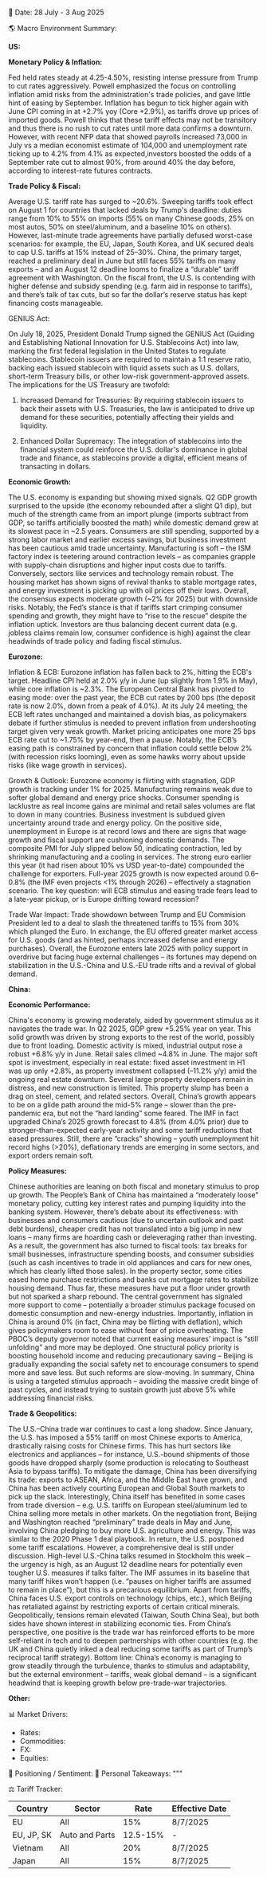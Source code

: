 📅 Date: 28 July - 3 Aug 2025	

🌎 Macro Environment Summary: 

**US:**

**Monetary Policy & Inflation:** 

Fed held rates steady at 4.25-4.50%, resisting intense pressure from Trump to cut rates aggressively. Powell emphasized the focus on controlling inflation amid risks from the administration's trade policies, and gave little hint of easing by September. Inflation has begun to tick higher again with June CPI coming in at +2.7% yoy (Core +2.9%), as tariffs drove up prices of imported goods. Powell thinks that these tariff effects may not be transitory and thus there is no rush to cut rates until more data confirms a downturn. However, with recent NFP data that showed payrolls increased 73,000 in July vs a median economist estimate of 104,000 and unemployment rate ticking up to 4.2% from 4.1% as expected,investors boosted the odds of a September rate cut to almost 90%, from around 40% the day before, according to interest-rate futures contracts.

**Trade Policy & Fiscal:**

Average U.S. tariff rate has surged to ~20.6%. Sweeping tariffs took effect on August 1 for countries that lacked deals by Trump's deadline: duties range from 10% to 55% on imports (55% on many Chinese goods, 25% on most autos, 50% on steel/aluminum, and a baseline 10% on others). However, last-minute trade agreements have partially defused worst-case scenarios: for example, the EU, Japan, South Korea, and UK secured deals to cap U.S. tariffs at 15% instead of 25–30%. China, the primary target, reached a preliminary deal in June but still faces 55% tariffs on many exports – and an August 12 deadline looms to finalize a “durable” tariff agreement with Washington. On the fiscal front, the U.S. is contending with higher defense and subsidy spending (e.g. farm aid in response to tariffs), and there’s talk of tax cuts, but so far the dollar’s reserve status has kept financing costs manageable.

GENIUS Act:

On July 18, 2025, President Donald Trump signed the GENIUS Act (Guiding and Establishing National Innovation for U.S. Stablecoins Act) into law, marking the first federal legislation in the United States to regulate stablecoins. Stablecoin issuers are required to maintain a 1:1 reserve ratio, backing each issued stablecoin with liquid assets such as U.S. dollars, short-term Treasury bills, or other low-risk government-approved assets. The implications for the US Treasury are twofold:

1) Increased Demand for Treasuries: By requiring stablecoin issuers to back their assets with U.S. Treasuries, the law is anticipated to drive up demand for these securities, potentially affecting their yields and liquidity.

2) Enhanced Dollar Supremacy: The integration of stablecoins into the financial system could reinforce the U.S. dollar's dominance in global trade and finance, as stablecoins provide a digital, efficient means of transacting in dollars.

**Economic Growth:**

The U.S. economy is expanding but showing mixed signals. Q2 GDP growth surprised to the upside (the economy rebounded after a slight Q1 dip), but much of the strength came from an import plunge (imports subtract from GDP, so tariffs artificially boosted the math) while domestic demand grew at its slowest pace in ~2.5 years. Consumers are still spending, supported by a strong labor market and earlier excess savings, but business investment has been cautious amid trade uncertainty. Manufacturing is soft – the ISM factory index is teetering around contraction levels – as companies grapple with supply-chain disruptions and higher input costs due to tariffs. Conversely, sectors like services and technology remain robust. The housing market has shown signs of revival thanks to stable mortgage rates, and energy investment is picking up with oil prices off their lows. Overall, the consensus expects moderate growth (~2% for 2025) but with downside risks. Notably, the Fed’s stance is that if tariffs start crimping consumer spending and growth, they might have to “rise to the rescue” despite the inflation uptick. Investors are thus balancing decent current data (e.g. jobless claims remain low, consumer confidence is high) against the clear headwinds of trade policy and fading fiscal stimulus.


**Eurozone:**

Inflation & ECB: Eurozone inflation has fallen back to 2%, hitting the ECB's target. Headline CPI held at 2.0% y/y in June (up slightly from 1.9% in May), while core inflation is ~2.3%. The European Central Bank has pivoted to easing mode: over the past year, the ECB cut rates by 200 bps (the deposit rate is now 2.0%, down from a peak of 4.0%). At its July 24 meeting, the ECB left rates unchanged and maintained a dovish bias, as policymakers debate if further stimulus is needed to prevent inflation from undershooting target given very weak growth. Market pricing anticipates one more 25 bps ECB rate cut to ~1.75% by year-end, then a pause. Notably, the ECB’s easing path is constrained by concern that inflation could settle below 2% (with recession risks looming), even as some hawks worry about upside risks (like wage growth in services).


Growth & Outlook: Eurozone economy is flirting with stagnation, GDP growth is tracking under 1% for 2025. Manufacturing remains weak due to softer global demand and energy price shocks. Consumer spending is lacklustre as real income gains are minimal and retail sales volumes are flat to down in many countries. Business investment is subdued given uncertainty around trade and energy policy. On the positive side, unemployment in Europe is at record lows and there are signs that wage growth and fiscal support are cushioning domestic demands. The composite PMI for July slipped below 50, indicating contraction, led by shrinking manufacturing and a cooling in services. The strong euro earlier this year (it had risen about 10% vs USD year-to-date) compounded the challenge for exporters. Full-year 2025 growth is now expected around 0.6–0.8% (the IMF even projects <1% through 2026) – effectively a stagnation scenario. The key question: will ECB stimulus and easing trade fears lead to a late-year pickup, or is Europe drifting toward recession?

Trade War Impact: Trade showdown between Trump and EU Commision President led to a deal to slash the threatened tariffs to 15% from 30% which plunged the Euro. In exchange, the EU offered greater market access for U.S. goods (and as hinted, perhaps increased defense and energy purchases). Overall, the Eurozone enters late 2025 with policy support in overdrive but facing huge external challenges – its fortunes may depend on stabilization in the U.S.-China and U.S.-EU trade rifts and a revival of global demand.


**China:**

**Economic Performance:** 

China's economy is growing moderately, aided by government stimulus as it navigates the trade war. In Q2 2025, GDP grew +5.25% year on year. This solid growth was driven by strong exports to the rest of the world, possibly due to front loading. Domestic activity is mixed, industrial output rose a robust +6.8% y/y in June. Retail sales climed ~4.8% in June. The major soft spot is investment, especially in real estate: fixed asset investment in H1 was up only +2.8%, as property investment collapsed (–11.2% y/y) amid the ongoing real estate downturn. Several large property developers remain in distress, and new construction is limited. This property slump has been a drag on steel, cement, and related sectors. Overall, China’s growth appears to be on a glide path around the mid-5% range – slower than the pre-pandemic era, but not the “hard landing” some feared. The IMF in fact upgraded China’s 2025 growth forecast to 4.8% (from 4.0% prior) due to stronger-than-expected early-year activity and some tariff reductions that eased pressures. Still, there are “cracks” showing – youth unemployment hit record highs (>20%), deflationary trends are emerging in some sectors, and export orders remain soft.

**Policy Measures:**  

Chinese authorities are leaning on both fiscal and monetary stimulus to prop up growth. The People’s Bank of China has maintained a “moderately loose” monetary policy, cutting key interest rates and pumping liquidity into the banking system. However, there’s debate about its effectiveness: with businesses and consumers cautious (due to uncertain outlook and past debt burdens), cheaper credit has not translated into a big jump in new loans – many firms are hoarding cash or deleveraging rather than investing. As a result, the government has also turned to fiscal tools: tax breaks for small businesses, infrastructure spending boosts, and consumer subsidies (such as cash incentives to trade in old appliances and cars for new ones, which has clearly lifted those sales). In the property sector, some cities eased home purchase restrictions and banks cut mortgage rates to stabilize housing demand. Thus far, these measures have put a floor under growth but not sparked a sharp rebound. The central government has signaled more support to come – potentially a broader stimulus package focused on domestic consumption and new-energy industries. Importantly, inflation in China is around 0% (in fact, China may be flirting with deflation), which gives policymakers room to ease without fear of price overheating. The PBOC’s deputy governor noted that current easing measures’ impact is “still unfolding” and more may be deployed. One structural policy priority is boosting household income and reducing precautionary saving – Beijing is gradually expanding the social safety net to encourage consumers to spend more and save less. But such reforms are slow-moving. In summary, China is using a targeted stimulus approach – avoiding the massive credit binge of past cycles, and instead trying to sustain growth just above 5% while addressing financial risks.


**Trade & Geopolitics:**

The U.S.–China trade war continues to cast a long shadow. Since January, the U.S. has imposed a 55% tariff on most Chinese exports to America, drastically raising costs for Chinese firms. This has hurt sectors like electronics and appliances – for instance, U.S.-bound shipments of those goods have dropped sharply (some production is relocating to Southeast Asia to bypass tariffs). To mitigate the damage, China has been diversifying its trade: exports to ASEAN, Africa, and the Middle East have grown, and China has been actively courting European and Global South markets to pick up the slack. Interestingly, China itself has benefited in some cases from trade diversion – e.g. U.S. tariffs on European steel/aluminum led to China selling more metals in other markets. On the negotiation front, Beijing and Washington reached “preliminary” trade deals in May and June, involving China pledging to buy more U.S. agriculture and energy. This was similar to the 2020 Phase 1 deal playbook. In return, the U.S. postponed some tariff escalations. However, a comprehensive deal is still under discussion. High-level U.S.-China talks resumed in Stockholm this week – the urgency is high, as an August 12 deadline nears for potentially even tougher U.S. measures if talks falter. The IMF assumes in its baseline that many tariff hikes won’t happen (i.e. “pauses on higher tariffs are assumed to remain in place”), but this is a precarious equilibrium. Apart from tariffs, China faces U.S. export controls on technology (chips, etc.), which Beijing has retaliated against by restricting exports of certain critical minerals. Geopolitically, tensions remain elevated (Taiwan, South China Sea), but both sides have shown interest in stabilizing economic ties. From China’s perspective, one positive is the trade war has reinforced efforts to be more self-reliant in tech and to deepen partnerships with other countries (e.g. the UK and China quietly inked a deal reducing some tariffs as part of Trump’s reciprocal tariff strategy). Bottom line: China’s economy is managing to grow steadily through the turbulence, thanks to stimulus and adaptability, but the external environment – tariffs, weak global demand – is a significant headwind that is keeping growth below pre-trade-war trajectories.




**Other:**

📊 Market Drivers:
- Rates:
- Commodities:
- FX:
- Equities:

📌 Positioning / Sentiment:
🧠 Personal Takeaways:
        """

⚖️ Tariff Tracker:

| Country         | Sector  | Rate   | Effective Date |
|-----------------|--------|----------|---------------|
| EU              | All    | 15%      |     8/7/2025  |      
| EU, JP, SK      | Auto and Parts   | 12.5-15%    | - |
| Vietnam         | All   | 20%      |   8/7/2025 |
| Japan | All | 15%      |   8/7/2025 |
